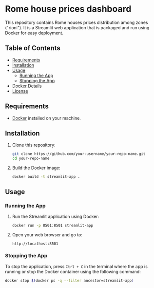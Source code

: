 # Rome house prices dashboard

This repository contains Rome houses prices distribution among zones ("rioni"). It is a Streamlit web application that is packaged and run using Docker for easy deployment.

## Table of Contents
- [Requirements](#requirements)
- [Installation](#installation)
- [Usage](#usage)
  - [Running the App](#running-the-app)
  - [Stopping the App](#stopping-the-app)
- [Docker Details](#docker-details)
- [License](#license)

## Requirements

- [Docker](https://docs.docker.com/get-docker/) installed on your machine.

## Installation

1. Clone this repository:
    ```bash
    git clone https://github.com/your-username/your-repo-name.git
    cd your-repo-name
    ```

2. Build the Docker image:
    ```bash
    docker build -t streamlit-app .
    ```

## Usage

### Running the App

1. Run the Streamlit application using Docker:
    ```bash
    docker run -p 8501:8501 streamlit-app
    ```

2. Open your web browser and go to:
    ```
    http://localhost:8501
    ```

### Stopping the App

To stop the application, press `Ctrl + C` in the terminal where the app is running or stop the Docker container using the following command:

```bash
docker stop $(docker ps -q --filter ancestor=streamlit-app)
